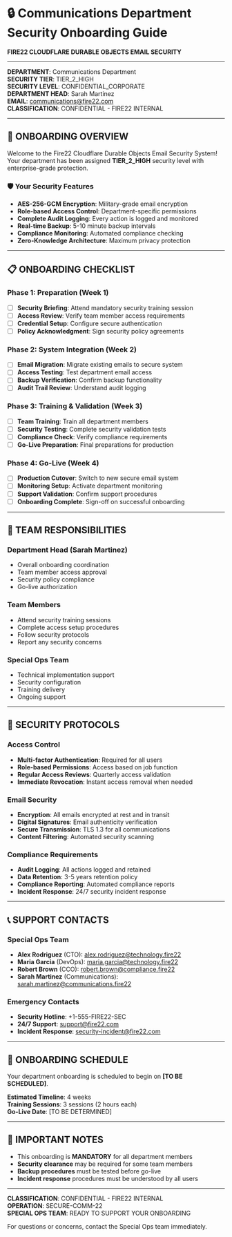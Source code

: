 # 🔒 Communications Department Security Onboarding Guide

**FIRE22 CLOUDFLARE DURABLE OBJECTS EMAIL SECURITY**

---

**DEPARTMENT**: Communications Department  
**SECURITY TIER**: TIER_2_HIGH  
**SECURITY LEVEL**: CONFIDENTIAL_CORPORATE  
**DEPARTMENT HEAD**: Sarah Martinez  
**EMAIL**: communications@fire22.com  
**CLASSIFICATION**: CONFIDENTIAL - FIRE22 INTERNAL

---

## 🎯 **ONBOARDING OVERVIEW**

Welcome to the Fire22 Cloudflare Durable Objects Email Security System! Your department has been assigned **TIER_2_HIGH** security level with enterprise-grade protection.

### **🛡️ Your Security Features**

- **AES-256-GCM Encryption**: Military-grade email encryption
- **Role-based Access Control**: Department-specific permissions
- **Complete Audit Logging**: Every action is logged and monitored
- **Real-time Backup**: 5-10 minute backup intervals
- **Compliance Monitoring**: Automated compliance checking
- **Zero-Knowledge Architecture**: Maximum privacy protection

---

## 📋 **ONBOARDING CHECKLIST**

### **Phase 1: Preparation (Week 1)**

- [ ] **Security Briefing**: Attend mandatory security training session
- [ ] **Access Review**: Verify team member access requirements
- [ ] **Credential Setup**: Configure secure authentication
- [ ] **Policy Acknowledgment**: Sign security policy agreements

### **Phase 2: System Integration (Week 2)**

- [ ] **Email Migration**: Migrate existing emails to secure system
- [ ] **Access Testing**: Test department email access
- [ ] **Backup Verification**: Confirm backup functionality
- [ ] **Audit Trail Review**: Understand audit logging

### **Phase 3: Training & Validation (Week 3)**

- [ ] **Team Training**: Train all department members
- [ ] **Security Testing**: Complete security validation tests
- [ ] **Compliance Check**: Verify compliance requirements
- [ ] **Go-Live Preparation**: Final preparations for production

### **Phase 4: Go-Live (Week 4)**

- [ ] **Production Cutover**: Switch to new secure email system
- [ ] **Monitoring Setup**: Activate department monitoring
- [ ] **Support Validation**: Confirm support procedures
- [ ] **Onboarding Complete**: Sign-off on successful onboarding

---

## 👥 **TEAM RESPONSIBILITIES**

### **Department Head (Sarah Martinez)**

- Overall onboarding coordination
- Team member access approval
- Security policy compliance
- Go-live authorization

### **Team Members**

- Attend security training sessions
- Complete access setup procedures
- Follow security protocols
- Report any security concerns

### **Special Ops Team**

- Technical implementation support
- Security configuration
- Training delivery
- Ongoing support

---

## 🔐 **SECURITY PROTOCOLS**

### **Access Control**

- **Multi-factor Authentication**: Required for all users
- **Role-based Permissions**: Access based on job function
- **Regular Access Reviews**: Quarterly access validation
- **Immediate Revocation**: Instant access removal when needed

### **Email Security**

- **Encryption**: All emails encrypted at rest and in transit
- **Digital Signatures**: Email authenticity verification
- **Secure Transmission**: TLS 1.3 for all communications
- **Content Filtering**: Automated security scanning

### **Compliance Requirements**

- **Audit Logging**: All actions logged and retained
- **Data Retention**: 3-5 years retention policy
- **Compliance Reporting**: Automated compliance reports
- **Incident Response**: 24/7 security incident response

---

## 📞 **SUPPORT CONTACTS**

### **Special Ops Team**

- **Alex Rodriguez** (CTO): alex.rodriguez@technology.fire22
- **Maria Garcia** (DevOps): maria.garcia@technology.fire22
- **Robert Brown** (CCO): robert.brown@compliance.fire22
- **Sarah Martinez** (Communications): sarah.martinez@communications.fire22

### **Emergency Contacts**

- **Security Hotline**: +1-555-FIRE22-SEC
- **24/7 Support**: support@fire22.com
- **Incident Response**: security-incident@fire22.com

---

## 📅 **ONBOARDING SCHEDULE**

Your department onboarding is scheduled to begin on **[TO BE SCHEDULED]**.

**Estimated Timeline**: 4 weeks  
**Training Sessions**: 3 sessions (2 hours each)  
**Go-Live Date**: [TO BE DETERMINED]

---

## 🚨 **IMPORTANT NOTES**

- This onboarding is **MANDATORY** for all department members
- **Security clearance** may be required for some team members
- **Backup procedures** must be tested before go-live
- **Incident response** procedures must be understood by all users

---

**CLASSIFICATION**: CONFIDENTIAL - FIRE22 INTERNAL  
**OPERATION**: SECURE-COMM-22  
**SPECIAL OPS TEAM**: READY TO SUPPORT YOUR ONBOARDING

For questions or concerns, contact the Special Ops team immediately.
